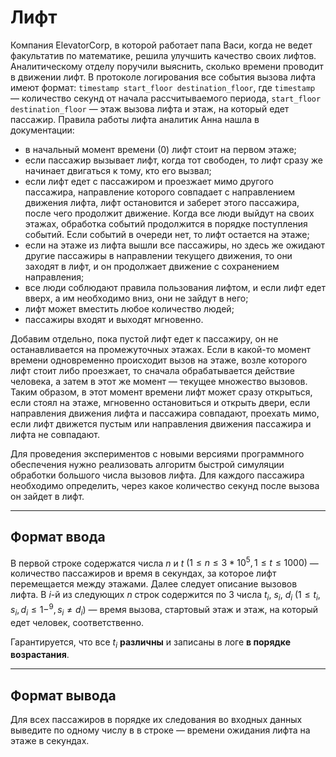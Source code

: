 # Лифт

Компания ElevatorCorp, в которой работает папа Васи, когда не ведет факультатив по математике, решила улучшить качество своих лифтов. Аналитическому отделу поручили выяснить, сколько времени проводит в движении лифт. В протоколе логирования все события вызова лифта имеют формат: `timestamp start_floor destination_floor`, где `timestamp` — количество секунд от начала рассчитываемого периода, `start_floor destination_floor` — этаж вызова лифта и этаж, на который едет пассажир.
Правила работы лифта аналитик Анна нашла в документации:

* в начальный момент времени (0) лифт стоит на первом этаже;
* если пассажир вызывает лифт, когда тот свободен, то лифт сразу же начинает двигаться к тому, кто его вызвал;
* если лифт едет с пассажиром и проезжает мимо другого пассажира, направление которого совпадает с направлением движения лифта, лифт остановится и заберет этого пассажира, после чего продолжит движение. Когда все люди выйдут на своих этажах, обработка событий продолжится в порядке поступления событий. Если событий в очереди нет, то лифт остается на этаже;
* если на этаже из лифта вышли все пассажиры, но здесь же ожидают другие пассажиры в направлении текущего движения, то они заходят в лифт, и он продолжает движение с сохранением направления;
* все люди соблюдают правила пользования лифтом, и если лифт едет вверх, а им необходимо вниз, они не зайдут в него;
* лифт может вместить любое количество людей;
* пассажиры входят и выходят мгновенно.
  
Добавим отдельно, пока пустой лифт едет к пассажиру, он не останавливается на промежуточных этажах. Если в какой-то момент времени одновременно происходит вызов на этаже, возле которого лифт стоит либо проезжает, то сначала обрабатывается действие человека, а затем в этот же момент — текущее множество вызовов. Таким образом, в этот момент времени лифт может сразу открыться, если стоял на этаже, мгновенно остановиться и открыть двери, если направления движения лифта и пассажира совпадают, проехать мимо, если лифт движется пустым или направления движения пассажира и лифта не совпадают.

Для проведения экспериментов с новыми версиями программного обеспечения нужно реализовать алгоритм быстрой симуляции обработки большого числа вызовов лифта. Для каждого пассажира необходимо определить, через какое количество секунд после вызова он зайдет в лифт.

---
## Формат ввода

В первой строке содержатся числа $n$ и $t$ $(1 ≤ n ≤ 3*10^5, 1 ≤ t ≤ 1000)$ — количество пассажиров и время в секундах, за которое лифт перемещается между этажами.
Далее следует описание вызовов лифта. В $i$-й из следующих $n$ строк содержится по 3 числа $t_i$, $s_i$, $d_i$ $(1≤t_i, s_i, d_i≤1-^9, s_i≠d_i)$ — время вызова, стартовый этаж и этаж, на который едет человек, соответственно.

Гарантируется, что все $t_i$ **различны** и записаны в логе **в порядке возрастания**.

---
## Формат вывода

Для всех пассажиров в порядке их следования во входных данных выведите по одному числу в в строке — времени ожидания лифта на этаже в секундах.
